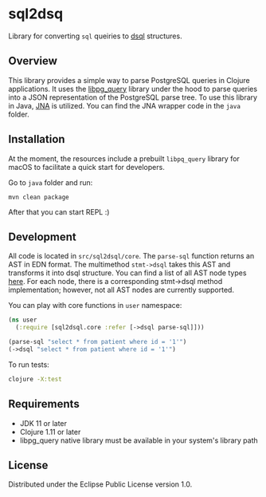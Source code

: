 # sql2dsq

Library for converting `sql` queiries to [dsql](https://github.com/HealthSamurai/dsql) structures.

## Overview

This library provides a simple way to parse PostgreSQL queries in Clojure applications. It uses the [libpg_query](https://github.com/pganalyze/libpg_query) library under the hood to parse queries into a JSON representation of the PostgreSQL parse tree. To use this library in Java, [JNA](https://github.com/java-native-access/jna) is utilized. You can find the JNA wrapper code in the `java` folder.

## Installation

At the moment, the resources include a prebuilt `libpq_query` library for macOS to facilitate a quick start for developers.

Go to `java` folder and run:
```
mvn clean package
```

After that you can start REPL :)

## Development

All code is located in `src/sql2dsql/core`. The `parse-sql` function returns an AST in EDN format. The multimethod `stmt->dsql` takes this AST and transforms it into dsql structure.
You can find a list of all AST node types [here](https://github.com/pganalyze/libpg_query/blob/17-latest/src/postgres/include/nodes/parsenodes.h). For each node, there is a corresponding stmt->dsql method implementation; however, not all AST nodes are currently supported.

You can play with core functions in `user` namespace:

```clojure
(ns user
  (:require [sql2dsql.core :refer [->dsql parse-sql]]))

(parse-sql "select * from patient where id = '1'")
(->dsql "select * from patient where id = '1'")
```

To run tests:
```bash
clojure -X:test
```

## Requirements

- JDK 11 or later
- Clojure 1.11 or later
- libpg_query native library must be available in your system's library path

## License

Distributed under the Eclipse Public License version 1.0.
